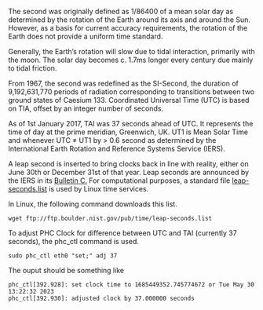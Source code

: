 The second was originally defined as 1/86400 of a mean solar day as determined by the rotation of the Earth around its axis and around the Sun. 
However, as a basis for current accuracy requirements, the rotation of the Earth does not provide a uniform time standard. 

Generally, the Earth’s rotation will slow due to tidal interaction, primarily with the moon. The solar day becomes c. 1.7ms longer every century due mainly to tidal friction. 

From 1967, the second was redefined as the SI-Second, the duration of 9,192,631,770 periods of radiation corresponding to transitions between two ground states of Caesium 133. Coordinated Universal Time (UTC) is based on TIA, offset by an integer number of seconds. 

As of 1st January 2017, TAI was 37 seconds ahead of UTC. It represents the time of day at the prime meridian, Greenwich, UK.
UT1 is Mean Solar Time and whenever UTC ≠ UT1 by > 0.6 second as determined by the International Earth Rotation 
and Reference Systems Service (IERS).

A leap second is inserted to bring clocks back in line with reality, either on June 30th or December 31st of that year. 
Leap seconds are announced by the IERS in its [Bulletin C.](https://www.iers.org/IERS/EN/Publications/Bulletins/bulletins.html) 
For computational purposes, a standard file [leap-seconds.list](ftp://ftp.boulder.nist.gov/pub/time/leap-seconds.list) is used by Linux time services.

In Linux, the following command downloads this list.
```
wget ftp://ftp.boulder.nist.gov/pub/time/leap-seconds.list
```
To adjust PHC Clock for difference between UTC and TAI (currently 37 seconds), the phc_ctl command is used.
```
sudo phc_ctl eth0 "set;" adj 37
```
The ouput should be something like
```
phc_ctl[392.928]: set clock time to 1685449352.745774672 or Tue May 30 13:22:32 2023
phc_ctl[392.930]: adjusted clock by 37.000000 seconds
```

